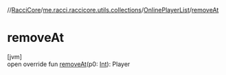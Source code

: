 //[RacciCore](../../../index.md)/[me.racci.raccicore.utils.collections](../index.md)/[OnlinePlayerList](index.md)/[removeAt](remove-at.md)

# removeAt

[jvm]\
open override fun [removeAt](remove-at.md)(p0: [Int](https://kotlinlang.org/api/latest/jvm/stdlib/kotlin/-int/index.html)): Player
